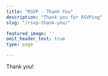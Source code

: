 ```yaml
---
title: "RSVP - Thank You"
description: "Thank you for RSVPing"
slug: "/rsvp-thank-you/"

featured_image: ''
omit_header_text: true
type: page

---
```


Thank you!
